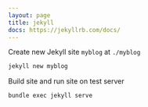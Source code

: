 ```yaml
---
layout: page
title: jekyll
docs: https://jekyllrb.com/docs/
---
```

Create new Jekyll site `myblog` at `./myblog`
```bash
jekyll new myblog
```
Build site and run site on test server
```bash
bundle exec jekyll serve
```
